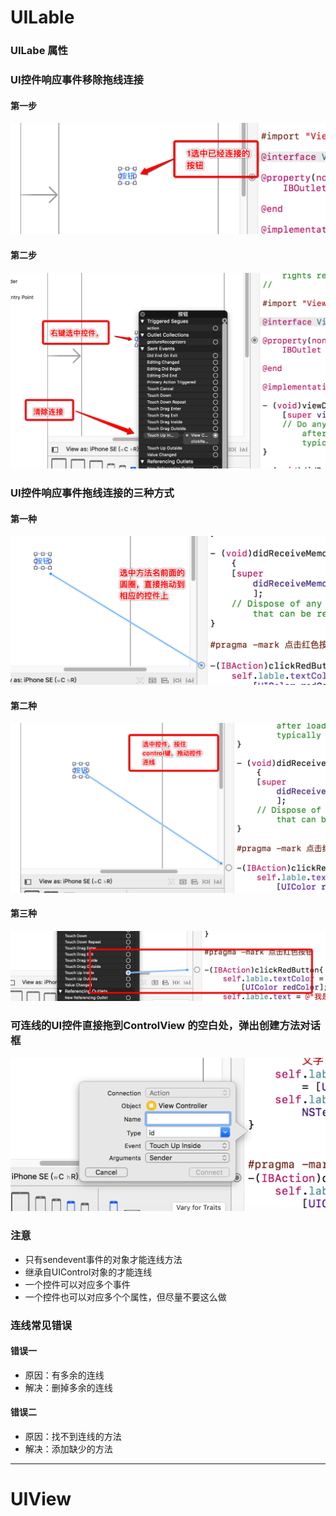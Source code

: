 # UILable
### UILabe 属性

### UI控件响应事件移除拖线连接

#### 第一步

![第一步](images/Snip20170722_9.png)

#### 第二步

![第二步](images/Snip20170722_11.png)

### UI控件响应事件拖线连接的三种方式

#### 第一种

![第一种](images/Snip20170722_13.png)

#### 第二种

![第二种](images/Snip20170722_12.png)

#### 第三种

![第三种](images/Snip20170722_14.png)

### 可连线的UI控件直接拖到ControlView 的空白处，弹出创建方法对话框

![](images/Snip20170722_16.png)

### 注意

* 只有sendevent事件的对象才能连线方法
* 继承自UIControl对象的才能连线
* 一个控件可以对应多个事件 
* 一个控件也可以对应多个个属性，但尽量不要这么做

### 连线常见错误

#### 错误一

* 原因：有多余的连线
* 解决：删掉多余的连线

#### 错误二

* 原因：找不到连线的方法
* 解决：添加缺少的方法

---
# UIView

### 



